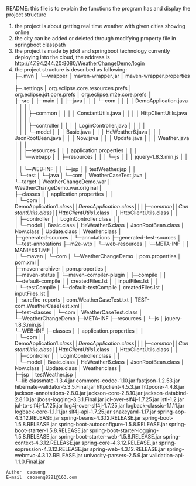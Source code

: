 README: 
   this file is to explain the functions the program has and display the project structure 
   1. the project is about getting real time weather with given cities showing online
   2. the city can be added or deleted through modifying property file in springboot classpath
   3. the project is made by jdk8 and springboot technology currently deploying into the cloud, the address is        http://47.94.244.20:8080/WeatherChangeDemo/login
   4. the project structure is described as following:    
├─.mvn
│  └─wrapper
│          maven-wrapper.jar
│          maven-wrapper.properties
│          
├─.settings
│      org.eclipse.core.resources.prefs
│      org.eclipse.jdt.core.prefs
│      org.eclipse.m2e.core.prefs
│      
├─src
│  ├─main
│  │  ├─java
│  │  │  └─com
│  │  │      │  DemoApplication.java
│  │  │      │  
│  │  │      ├─common
│  │  │      │      ConstantUtils.java
│  │  │      │      HttpClientUtils.java
│  │  │      │      
│  │  │      ├─controller
│  │  │      │      LoginController.java
│  │  │      │      
│  │  │      └─model
│  │  │              Basic.java
│  │  │              HeWeather6.java
│  │  │              JsonRootBean.java
│  │  │              Now.java
│  │  │              Update.java
│  │  │              Weather.java
│  │  │              
│  │  ├─resources
│  │  │      application.properties
│  │  │      
│  │  └─webapp
│  │      ├─resources
│  │      │  └─js
│  │      │          jquery-1.8.3.min.js
│  │      │          
│  │      └─WEB-INF
│  │          └─jsp
│  │                  testWeather.jsp
│  │                  
│  └─test
│      └─java
│          └─com
│                  WeatherCaseTest.java
│                  
└─target
    │  WeatherChangeDemo.war
    │  WeatherChangeDemo.war.original
    │  
    ├─classes
    │  │  application.properties
    │  │  
    │  └─com
    │      │  DemoApplication$1.class
    │      │  DemoApplication.class
    │      │  
    │      ├─common
    │      │      ConstantUtils.class
    │      │      HttpClientUtils$1.class
    │      │      HttpClientUtils.class
    │      │      
    │      ├─controller
    │      │      LoginController.class
    │      │      
    │      └─model
    │              Basic.class
    │              HeWeather6.class
    │              JsonRootBean.class
    │              Now.class
    │              Update.class
    │              Weather.class
    │              
    ├─generated-sources
    │  └─annotations
    ├─generated-test-sources
    │  └─test-annotations
    ├─m2e-wtp
    │  └─web-resources
    │      └─META-INF
    │          │  MANIFEST.MF
    │          │  
    │          └─maven
    │              └─com
    │                  └─WeatherChangeDemo
    │                          pom.properties
    │                          pom.xml
    │                          
    ├─maven-archiver
    │      pom.properties
    │      
    ├─maven-status
    │  └─maven-compiler-plugin
    │      ├─compile
    │      │  └─default-compile
    │      │          createdFiles.lst
    │      │          inputFiles.lst
    │      │          
    │      └─testCompile
    │          └─default-testCompile
    │                  createdFiles.lst
    │                  inputFiles.lst
    │                  
    ├─surefire-reports
    │      com.WeatherCaseTest.txt
    │      TEST-com.WeatherCaseTest.xml
    │      
    ├─test-classes
    │  └─com
    │          WeatherCaseTest.class
    │          
    └─WeatherChangeDemo
        ├─META-INF
        ├─resources
        │  └─js
        │          jquery-1.8.3.min.js
        │          
        └─WEB-INF
            ├─classes
            │  │  application.properties
            │  │  
            │  └─com
            │      │  DemoApplication$1.class
            │      │  DemoApplication.class
            │      │  
            │      ├─common
            │      │      ConstantUtils.class
            │      │      HttpClientUtils$1.class
            │      │      HttpClientUtils.class
            │      │      
            │      ├─controller
            │      │      LoginController.class
            │      │      
            │      └─model
            │              Basic.class
            │              HeWeather6.class
            │              JsonRootBean.class
            │              Now.class
            │              Update.class
            │              Weather.class
            │              
            ├─jsp
            │      testWeather.jsp
            │      
            └─lib
                    classmate-1.3.4.jar
                    commons-codec-1.10.jar
                    fastjson-1.2.53.jar
                    hibernate-validator-5.3.5.Final.jar
                    httpclient-4.5.3.jar
                    httpcore-4.4.8.jar
                    jackson-annotations-2.8.0.jar
                    jackson-core-2.8.10.jar
                    jackson-databind-2.8.10.jar
                    jboss-logging-3.3.1.Final.jar
                    jcl-over-slf4j-1.7.25.jar
                    jstl-1.2.jar
                    jul-to-slf4j-1.7.25.jar
                    log4j-over-slf4j-1.7.25.jar
                    logback-classic-1.1.11.jar
                    logback-core-1.1.11.jar
                    slf4j-api-1.7.25.jar
                    snakeyaml-1.17.jar
                    spring-aop-4.3.12.RELEASE.jar
                    spring-beans-4.3.12.RELEASE.jar
                    spring-boot-1.5.8.RELEASE.jar
                    spring-boot-autoconfigure-1.5.8.RELEASE.jar
                    spring-boot-starter-1.5.8.RELEASE.jar
                    spring-boot-starter-logging-1.5.8.RELEASE.jar
                    spring-boot-starter-web-1.5.8.RELEASE.jar
                    spring-context-4.3.12.RELEASE.jar
                    spring-core-4.3.12.RELEASE.jar
                    spring-expression-4.3.12.RELEASE.jar
                    spring-web-4.3.12.RELEASE.jar
                    spring-webmvc-4.3.12.RELEASE.jar
                    univocity-parsers-2.5.9.jar
                    validation-api-1.1.0.Final.jar
                    

    
    Author	caosong
    E-mail	caosong8281@163.com
